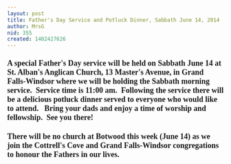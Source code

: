 ```yaml
---
layout: post
title: Father's Day Service and Potluck Dinner, Sabbath June 14, 2014
author: MrsG
nid: 355
created: 1402427626
---
```

<h3><span style="font-size:18px;"><span style="font-family: comic sans ms,cursive;">A special Father's Day service will be held on Sabbath June 14 at St. Alban's Anglican Church, <span class="st">13 Master's Avenue,</span> in Grand Falls-Windsor where we will be holding the Sabbath morning service.&nbsp; Service time is 11:00 am.&nbsp; Following the service there will be a delicious potluck dinner served to everyone who would like to attend.&nbsp;&nbsp; Bring your dads and enjoy a time of worship and fellowship.&nbsp; See you there!</span></span></h3>
<h3><span style="font-size:18px;"><span style="font-family: comic sans ms,cursive;">There will be no church at Botwood this week (June 14) as we join the Cottrell's Cove and Grand Falls-Windsor congregations to honour the Fathers in our lives. </span></span></h3>
